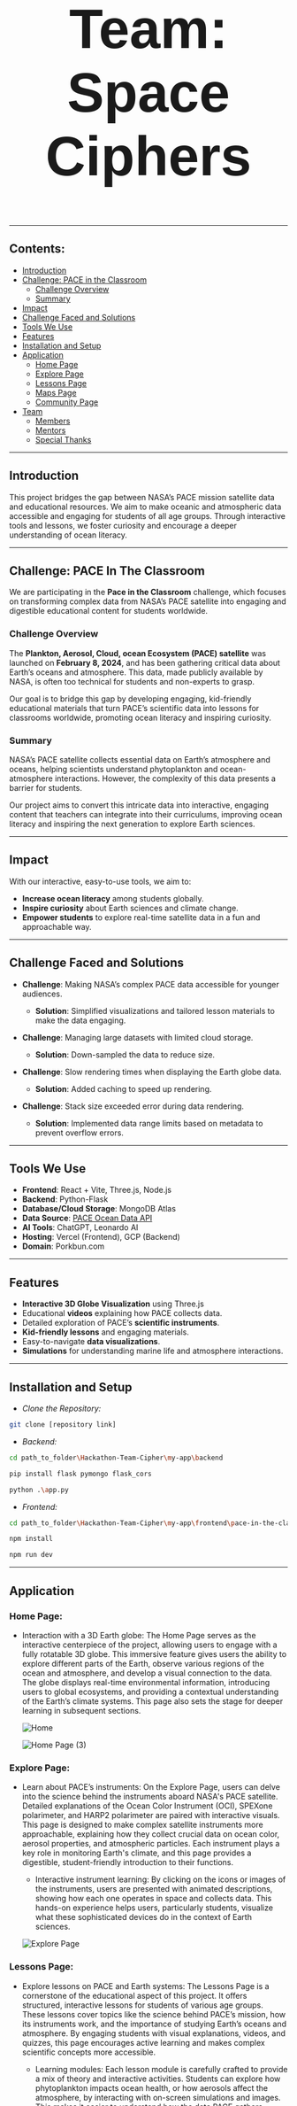 <h1 align="center" style="font-size: 100px; font-family: 'Arial';"><strong> Team: Space Ciphers </strong></h1>

---

## Contents:

- [Introduction](#introduction)
- [Challenge: PACE in the Classroom](#challenge-pace-in-the-classroom)
  - [Challenge Overview](#challenge-overview)
  - [Summary](#summary)
- [Impact](#impact)
- [Challenge Faced and Solutions](#challenge-faced-and-solutions)
- [Tools We Use](#tools-we-use)
- [Features](#features)
- [Installation and Setup](#installation-and-setup)
- [Application](#application)
  - [Home Page](#home-page)
  - [Explore Page](#explore-page)
  - [Lessons Page](#lessons-page)
  - [Maps Page](#maps-page)
  - [Community Page](#community-page)
- [Team](#team)
  - [Members](#members)
  - [Mentors](#mentors)
  - [Special Thanks](#special-thanks)

---

## Introduction

This project bridges the gap between NASA’s PACE mission satellite data and educational resources. We aim to make oceanic and atmospheric data accessible and engaging for students of all age groups. Through interactive tools and lessons, we foster curiosity and encourage a deeper understanding of ocean literacy.

---

## Challenge: PACE In The Classroom

We are participating in the **Pace in the Classroom** challenge, which focuses on transforming complex data from NASA’s PACE satellite into engaging and digestible educational content for students worldwide.

### Challenge Overview

The **Plankton, Aerosol, Cloud, ocean Ecosystem (PACE) satellite** was launched on **February 8, 2024**, and has been gathering critical data about Earth’s oceans and atmosphere. This data, made publicly available by NASA, is often too technical for students and non-experts to grasp.

Our goal is to bridge this gap by developing engaging, kid-friendly educational materials that turn PACE’s scientific data into lessons for classrooms worldwide, promoting ocean literacy and inspiring curiosity.

### Summary

NASA’s PACE satellite collects essential data on Earth’s atmosphere and oceans, helping scientists understand phytoplankton and ocean-atmosphere interactions. However, the complexity of this data presents a barrier for students. 

Our project aims to convert this intricate data into interactive, engaging content that teachers can integrate into their curriculums, improving ocean literacy and inspiring the next generation to explore Earth sciences.

---

## Impact

With our interactive, easy-to-use tools, we aim to:

- **Increase ocean literacy** among students globally.
- **Inspire curiosity** about Earth sciences and climate change.
- **Empower students** to explore real-time satellite data in a fun and approachable way.

---

## Challenge Faced and Solutions

- **Challenge**: Making NASA’s complex PACE data accessible for younger audiences.
  - **Solution**: Simplified visualizations and tailored lesson materials to make the data engaging.

- **Challenge**: Managing large datasets with limited cloud storage.
  - **Solution**: Down-sampled the data to reduce size.

- **Challenge**: Slow rendering times when displaying the Earth globe data.
  - **Solution**: Added caching to speed up rendering.

- **Challenge**: Stack size exceeded error during data rendering.
  - **Solution**: Implemented data range limits based on metadata to prevent overflow errors.

---

## Tools We Use

- **Frontend**: React + Vite, Three.js, Node.js
- **Backend**: Python-Flask
- **Database/Cloud Storage**: MongoDB Atlas
- **Data Source**: [PACE Ocean Data API](https://oceandata.sci.gsfc.nasa.gov/api/file_search/)
- **AI Tools**: ChatGPT, Leonardo AI
- **Hosting**: Vercel (Frontend), GCP (Backend)
- **Domain**: Porkbun.com

---

## Features

- **Interactive 3D Globe Visualization** using Three.js
- Educational **videos** explaining how PACE collects data.
- Detailed exploration of PACE’s **scientific instruments**.
- **Kid-friendly lessons** and engaging materials.
- Easy-to-navigate **data visualizations**.
- **Simulations** for understanding marine life and atmosphere interactions.

---

## Installation and Setup

- *Clone the Repository:* 

```bash
git clone [repository link]
```

- *Backend:* 

```bash
cd path_to_folder\Hackathon-Team-Cipher\my-app\backend
```

```bash
pip install flask pymongo flask_cors
```

```bash
python .\app.py
```
 
- *Frontend:* 

```bash
cd path_to_folder\Hackathon-Team-Cipher\my-app\frontend\pace-in-the-classroom
```

```bash
npm install
```

```bash
npm run dev
```

---

## Application

### Home Page:

- Interaction with a 3D Earth globe: The Home Page serves as the interactive centerpiece of the project, allowing users to engage with a fully rotatable 3D globe. This immersive feature gives users the ability to explore different parts of the Earth, observe various regions of the ocean and atmosphere, and develop a visual connection to the data. The globe displays real-time environmental information, introducing users to global ecosystems, and providing a contextual understanding of the Earth’s climate systems. This page also sets the stage for deeper learning in subsequent sections.

  ![Home](https://github.com/user-attachments/assets/2bea5b05-9d3c-4f30-b107-16a3d6fc80b7)

  ![Home Page (3)](https://github.com/user-attachments/assets/f0198700-5575-4e7a-a408-f732bdcc732f)

### Explore Page:

- Learn about PACE’s instruments: On the Explore Page, users can delve into the science behind the instruments aboard NASA's PACE satellite. Detailed explanations of the Ocean Color Instrument (OCI), SPEXone polarimeter, and HARP2 polarimeter are paired with interactive visuals. This page is designed to make complex satellite instruments more approachable, explaining how they collect crucial data on ocean color, aerosol properties, and atmospheric particles. Each instrument plays a key role in monitoring Earth's climate, and this page provides a digestible, student-friendly introduction to their functions.
  - Interactive instrument learning: By clicking on the icons or images of the instruments, users are presented with animated descriptions, showing how each one operates in space and collects data. This hands-on experience helps users, particularly students, visualize what these sophisticated devices do in the context of Earth sciences.
    
  ![Explore Page](https://github.com/user-attachments/assets/df82cf2d-3585-43a4-8401-f6d79e24b797)

### Lessons Page:

- Explore lessons on PACE and Earth systems: The Lessons Page is a cornerstone of the educational aspect of this project. It offers structured, interactive lessons for students of various age groups. These lessons cover topics like the science behind PACE’s mission, how its instruments work, and the importance of studying Earth’s oceans and atmosphere. By engaging students with visual explanations, videos, and quizzes, this page encourages active learning and makes complex scientific concepts more accessible.
  
  - Learning modules: Each lesson module is carefully crafted to provide a mix of theory and interactive activities. Students can explore how phytoplankton impacts ocean health, or how aerosols affect the atmosphere, by interacting with on-screen simulations and images. This makes it easier to understand how the data PACE gathers translates into real-world impacts on the environment.
    
  - Self-paced quizzes: After each lesson, students are encouraged to take quizzes to test their understanding. This reinforces learning and makes it more engaging for young minds.

  ![Lessons Page](https://github.com/user-attachments/assets/990a2d3b-73f8-48c3-82e3-f404717aa329)

  ![Lesson1 Page (1)](https://github.com/user-attachments/assets/0d70d257-a0cc-4b2f-9afb-d13992c5617a)

  ![Lesson3](https://github.com/user-attachments/assets/d249484b-0f0d-4119-9c7b-59f812289e8c)

  ![Lesson3 Page](https://github.com/user-attachments/assets/38e20309-395b-4e0c-a4b9-4f68857219a5)

### Maps Page:

- Visualize global data on Chlorophyll, Carbon, and Sea Surface Temperature: The Maps Page offers two distinct visualization tools to help users understand critical environmental data gathered by NASA's PACE satellite. It includes an interactive 3D Earth globe for spatial exploration and Graph Visualization for detailed temporal data analysis.

  - 3D Earth Globe: Users can interact with a fully rotatable 3D globe that displays real-time data for Chlorophyll concentrations, Carbon levels, and Sea Surface Temperature (SST). The 3D view allows users to explore global patterns and observe how ocean and atmospheric conditions vary across different regions of the planet. This visualization helps students and teachers connect large-scale environmental processes with specific geographic locations.
    
  - Graph Visualization: In addition to the 3D globe, the Maps Page also features a Graph Visualization tool that plots the mean values of environmental data, such as Chlorophyll and Carbon concentrations and Sea Surface temperature, over a 30-day period. The graphs display key trends and fluctuations in these metrics, helping users understand how environmental factors change over time. This feature allows students and educators to analyze temporal trends in ocean and atmospheric data.

  - Data insights: The combination of the 3D Earth globe and Graph Visualization offers users a comprehensive understanding of how PACE data translates into real-world impacts. While the 3D globe provides a global overview of Earth's climate and ecosystems, the graphs give a time-based perspective, enabling deeper insights into trends and variations over monthly periods.
    
  ![Globe](https://github.com/user-attachments/assets/febbcfed-cf88-43e0-a88e-5b6e2124a725)

  ![Graph](https://github.com/user-attachments/assets/4b724d43-281e-4fe2-af3b-693e38e98361)

### Community Page:

- Collaborative learning and idea sharing: The Community Page is designed to foster interaction between learners, educators, and contributors from around the world. It encourages the sharing of ideas, feedback, and projects based on the PACE data and learning materials. Users can upload their own projects, post questions, and engage in discussions with others working on similar topics, creating a sense of community and collaborative learning.
 
  - Global participation: The Community Page encourages participation from different parts of the world, making it a global platform for sharing knowledge about ocean literacy and environmental science.

  ![Community Page](https://github.com/user-attachments/assets/37bf811c-2685-4c3f-a2c4-873105f5e801)

---


## Team

### Members:

- **Devanshu Mangal** - Frontend and Backend.
- **Ronit Rathod** - Backend, Database and Video Editor.
- **Dhairya Prajapati** - Frontend.
- **Manan Tarsariya** - Backend and Literature Survey.
- **Jit Prajapati** - Website Deployment.
- **Jainex Pumbhadiya** - Website Deployment.

We are student of 2nd Year, Computer Engineering Department, SCET, Surat.

### Mentors:

- **Mr. Nishant Painter** - CEO and Founder, Shivantra.
- **Prof. (Dr.) Bintu Kadhiwala** - Assistant Professor, Computer Engineering Department, SCET, Surat.

### Special Thanks:

- Special thanks to **Prof. Dhatri Pandya** (Assistant Professor, Computer Engineering Department, SCET, Surat) for her guidance. 
- Thanks to **NASA** for access to PACE satellite data.

---
